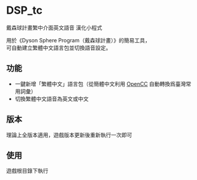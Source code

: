 # DSP_tc
戴森球計畫繁中介面英文語音 漢化小程式

用於《Dyson Sphere Program（戴森球計畫）》的簡易工具，  
可自動建立繁體中文語言包並切換語音設定。

## 功能

- 一鍵新增「繁體中文」語言包（從簡體中文利用 [OpenCC](https://github.com/BYVoid/OpenCC) 自動轉換爲臺灣常用詞彙）
- 切換繁體中文語音為英文或中文

## 版本

理論上全版本適用，遊戲版本更新後重新執行一次即可

## 使用

遊戲根目錄下執行






